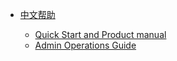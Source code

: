- [中文帮助](/)

  - [Quick Start and Product manual](/en/quick_start.md)
  - [Admin Operations Guide](/en/admin.md)



